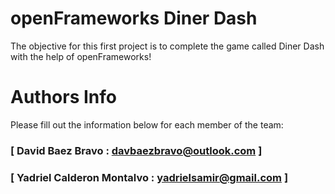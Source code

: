 # openFrameworks Diner Dash
The objective for this first project is to complete the game called Diner Dash with the help of openFrameworks!

# Authors Info
Please fill out the information below for each member of the team:

### [ David Baez Bravo : davbaezbravo@outlook.com ]

### [ Yadriel Calderon Montalvo : yadrielsamir@gmail.com ]
